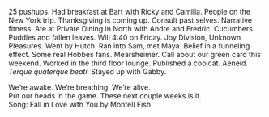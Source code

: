 25 pushups. Had breakfast at Bart with Ricky and Camilla. People on the New York trip. Thanksgiving is coming up. Consult past selves. Narrative fitness. Ate at Private Dining in North with Andre and Fredric. Cucumbers. Puddles and fallen leaves. Will 4:40 on Friday. Joy Division, Unknown Pleasures. Went by Hutch. Ran into Sam, met Maya. Belief in a funneling effect. Some real Hobbes fans. Mearsheimer. Call about our green card this weekend. Worked in the third floor lounge. Published a coolcat. Aeneid. *Terque quaterque beati*. Stayed up with Gabby. 

We’re awake. We’re breathing. We’re alive.  
Put our heads in the game. These next couple weeks is it.   
Song: Fall in Love with You by Montell Fish
